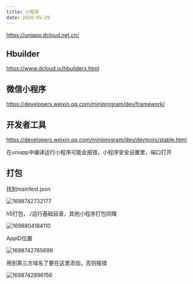 ```yaml
---
title: 小程序
date: 2020-05-29
---
```

<!-- [[TOC]] -->

<p><a HREF="https://uniapp.dcloud.net.cn/">https://uniapp.dcloud.net.cn/</a></p>

## Hbuilder

<p><a HREF="https://www.dcloud.io/hbuilderx.html">https://www.dcloud.io/hbuilderx.html</a></p>

## 微信小程序

<p><a HREF="https://developers.weixin.qq.com/miniprogram/dev/framework/">https://developers.weixin.qq.com/miniprogram/dev/framework/</a></p>


## 开发者工具

<p><a HREF="https://developers.weixin.qq.com/miniprogram/dev/devtools/stable.html">https://developers.weixin.qq.com/miniprogram/dev/devtools/stable.html</a></p>

在uniapp中编译运行小程序可能会报错，小程序安全设置里，端口打开





## 打包

找到mainfest.json

![1698742732177](http://106.55.199.237/typora/1698742732177.png)

h5打包，./运行基础目录，其他小程序打包同理

![1698804184110](http://106.55.199.237/typora/1698804184110.png)

AppID位置

![1698742765699](http://106.55.199.237/typora/1698742765699.png)

用到第三方域名了要在这里添加，否则报错

![1698742896156](http://106.55.199.237/typora/1698742896156.png)